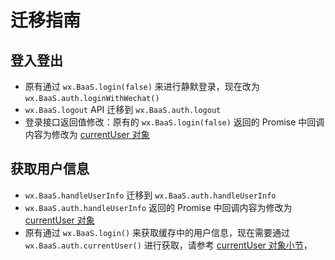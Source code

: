 # 迁移指南

## 登入登出

- 原有通过 `wx.BaaS.login(false)` 来进行静默登录，现在改为 `wx.BaaS.auth.loginWithWechat()`
- `wx.BaaS.logout` API 迁移到 `wx.BaaS.auth.logout`
- 登录接口返回值修改：原有的 `wx.BaaS.login(false)` 返回的 Promise 中回调内容为修改为 [currentUser 对象](./account.md) 

## 获取用户信息
- `wx.BaaS.handleUserInfo` 迁移到 `wx.BaaS.auth.handleUserInfo`
- `wx.BaaS.auth.handleUserInfo` 返回的 Promise 中回调内容为修改为 [currentUser 对象](./account.md) 
- 原有通过 `wx.BaaS.login()` 来获取缓存中的用户信息，现在需要通过 `wx.BaaS.auth.currentUser()` 进行获取，请参考 [currentUser 对象小节](./account.md)，


